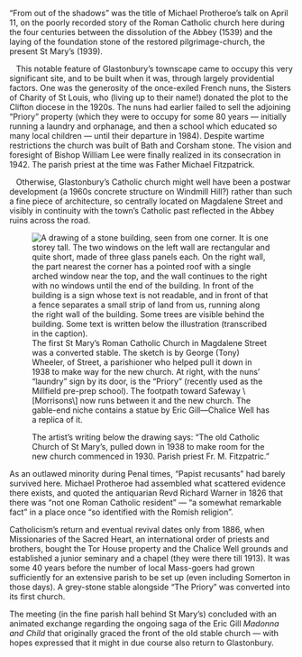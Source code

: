 “From out of the shadows” was the title of Michael Protheroe’s talk on
April 11, on the poorly recorded story of the Roman Catholic church here
during the four centuries between the dissolution of the Abbey (1539)
and the laying of the foundation stone of the restored
pilgrimage-church, the present St Mary’s (1939).

   This notable feature of Glastonbury’s townscape came to occupy this
very significant site, and to be built when it was, through largely
providential factors. One was the generosity of the once-exiled French
nuns, the Sisters of Charity of St Louis, who (living up to their name!)
donated the plot to the Clifton diocese in the 1920s. The nuns had
earlier failed to sell the adjoining “Priory” property (which they were
to occupy for some 80 years — initially running a laundry and orphanage,
and then a school which educated so many local children — until their
departure in 1984). Despite wartime restrictions the church was built of
Bath and Corsham stone. The vision and foresight of Bishop William Lee
were finally realized in its consecration in 1942. The parish priest at
the time was Father Michael Fitzpatrick.

   Otherwise, Glastonbury’s Catholic church might well have been a
postwar development (a 1960s concrete structure on Windmill Hill?)
rather than such a fine piece of architecture, so centrally located on
Magdalene Street and visibly in continuity with the town’s Catholic past
reflected in the Abbey ruins across the road.

<figure>
<img src="../oldStMarys.png" alt="A drawing of a stone building, seen from one corner. It is one storey tall. The two windows on the left wall are rectangular and quite short, made of three glass panels each. On the right wall, the part nearest the corner has a pointed roof with a single arched window near the top, and the wall continues to the right with no windows until the end of the building. In front of the building is a sign whose text is not readable, and in front of that a fence separates a small strip of land from us, running along the right wall of the building. Some trees are visible behind the building. Some text is written below the illustration (transcribed in the caption).">
<figcaption>
The first St Mary’s Roman Catholic Church in Magdalene Street was a
converted stable. The sketch is by George (Tony) Wheeler, of Street, a
parishioner who helped pull it down in 1938 to make way for the new
church. At right, with the nuns’ “laundry” sign by its door, is the
“Priory” (recently used as the Millfield pre-prep school). The footpath
toward Safeway \[Morrisons\] now runs between it and the new church. The
gable-end niche contains a statue by Eric Gill—Chalice Well has a
replica of it.

The artist’s writing below the drawing says: “The old Catholic
Church of St Mary’s, pulled down in 1938 to make room for the new church
commenced in 1930. Parish priest Fr. M. Fitzpatric.”
</figcaption>
</figure>

As an outlawed minority during Penal times, “Papist recusants” had
barely survived here. Michael Protheroe had assembled what scattered
evidence there exists, and quoted the antiquarian Revd Richard Warner in
1826 that there was “not one Roman Catholic resident” — “a somewhat
remarkable fact” in a place once “so identified with the Romish
religion”.

Catholicism’s return and eventual revival dates only from 1886, when
Missionaries of the Sacred Heart, an international order of priests and
brothers, bought the Tor House property and the Chalice Well grounds and
established a junior seminary and a chapel (they were there till 1913).
It was some 40 years before the number of local Mass-goers had grown
sufficiently for an extensive parish to be set up (even including
Somerton in those days). A grey-stone stable alongside “The Priory” was
converted into its first church.

The meeting (in the fine parish hall behind St Mary’s) concluded with
an animated exchange regarding the ongoing saga of the Eric Gill
*Madonna and Child* that originally graced the front of the old stable
church — with hopes expressed that it might in due course also return to
Glastonbury.
